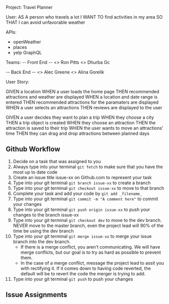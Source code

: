 

Project: Travel Planner 

User: 
AS A person who travels a lot
I WANT TO find activities in my area
SO THAT I can avoid unfavorable weather

APIs:
- openWeather
- places
- yelp GraphQL

Teams:
-- Front End --
<> Ron Pitts
<> Dhurba Gc

-- Back End --
<> Alec Greene
<> Alina Gorelik

User Story: 

<mvp>
GIVEN a location
WHEN a user loads the home page
THEN recommended attractions and weather are displayed
WHEN a location and date range is entered
THEN recommended attractions for the paramaters are displayed
WHEN a user selects an attractions
THEN reviews are displayed to the user
</mvp>

GIVEN a user decides they want to plan a trip
WHEN they choose a city
THEN a trip object is created
WHEN they choose an attraction
THEN the attraction is saved to their trip 
WHEN the user wants to move an attractions' time
THEN they can drag and drop attractions between planned days


## Github Workflow

1. Decide on a task that was assigned to you
2. Always type into your terminal ``` git fetch ``` to make sure that you have the most up to date code
3. Create an issue title issue-xx on Github.com to represent your task
4. Type into your git terminal ``` git branch issue-xx ``` to create a branch
5. Type into your git terminal ``` git checkout issue-xx ``` to move to that branch
6. Complete your task and add your code by ``` git add _filename_ ``` 
7. Type into your git terminal ``` git commit -m "A comment here" ``` to commit your changes
8. Type into your git terminal ``` git push origin issue-xx ``` to push your changes to the branch issue-xx
9. Type into your git terminal ``` git checkout dev ``` to move to the dev branch. NEVER move to the master branch, even the project lead will 90% of the time be using the dev branch
10. Type into your git terminal ``` git merge issue-xx ``` to merge your issue branch into the dev branch. 
    - If there is a merge conflict, you aren't communicating. We will have merge conflicts, but our goal is to try as hard as possible to prevent them.
    - In the case of a merge conflict, message the project lead to assit you with rectifying it. If it comes down to having code reverted, the default will be to revert the code the merger is trying to add.
11. Type into your git terminal ``` git push ``` to push your changes 


## Issue Assignments
